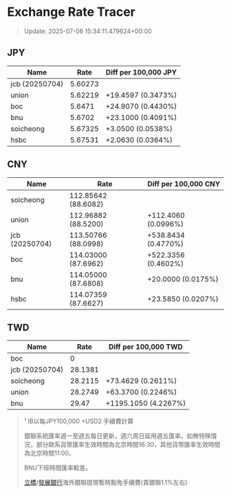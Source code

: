 # Exchange Rate Tracer

> Update: 2025-07-06 15:34:11.479624+00:00

## JPY

| Name           |    Rate | Diff per 100,000 JPY   |
|----------------|---------|------------------------|
| jcb (20250704) | 5.60273 |                        |
| union          | 5.62219 | +19.4597 (0.3473%)     |
| boc            | 5.6471  | +24.9070 (0.4430%)     |
| bnu            | 5.6702  | +23.1000 (0.4091%)     |
| soicheong      | 5.67325 | +3.0500 (0.0538%)      |
| hsbc           | 5.67531 | +2.0630 (0.0364%)      |

## CNY

| Name           | Rate                | Diff per 100,000 CNY   |
|----------------|---------------------|------------------------|
| soicheong      | 112.85642	(88.6082) |                        |
| union          | 112.96882	(88.5200) | +112.4060 (0.0996%)    |
| jcb (20250704) | 113.50766	(88.0998) | +538.8434 (0.4770%)    |
| boc            | 114.03000	(87.6962) | +522.3356 (0.4602%)    |
| bnu            | 114.05000	(87.6808) | +20.0000 (0.0175%)     |
| hsbc           | 114.07359	(87.6627) | +23.5850 (0.0207%)     |

## TWD

| Name           |    Rate | Diff per 100,000 TWD   |
|----------------|---------|------------------------|
| boc            |  0      |                        |
| jcb (20250704) | 28.1381 |                        |
| soicheong      | 28.2115 | +73.4629 (0.2611%)     |
| union          | 28.2749 | +63.3700 (0.2246%)     |
| bnu            | 29.47   | +1195.1050 (4.2267%)   |


> ¹ IB以每JPY100,000 +USD2 手續費計算
>
> 銀聯系統匯率週一至週五每日更新，週六周日延用週五匯率。如無特殊情況，部分歐系貨幣匯率生效時間為北京時間16:30，其他貨幣匯率生效時間為北京時間11:00。
>
> BNU下班時間匯率較差。
>
> [立橋](https://www.wlbank.com.mo/uploads/ueditor/file/20181211/1544536513900230.pdf)/[發展銀行](https://www.mdb.com.mo/Service_Charges_20230728.pdf)海外銀聯提現暫時豁免手續費(貴銀聯1.1%左右)

